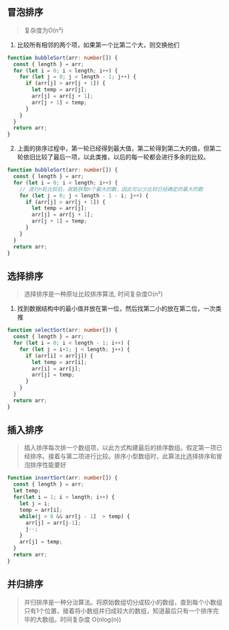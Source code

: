 ## 冒泡排序
> 复杂度为O(n²)
1. 比较所有相邻的两个项，如果第一个比第二个大，则交换他们
```ts
function bubbleSort(arr: number[]) {
  const { length } = arr;
  for (let i = 0; i < length; i++) {
    for (let j = 0; j < length - 1; j++) {
      if (arr[j] > arr[j + 1]) {
        let temp = arr[j];
        arr[j] = arr[j + 1];
        arr[j + 1] = temp;
      }
    }
  }
  return arr;
}
```
2. 上面的排序过程中，第一轮已经得到最大值，第二轮得到第二大的值，但第二轮依旧比较了最后一项，以此类推，以后的每一轮都会进行多余的比较。
```ts
function bubbleSort(arr: number[]) {
  const { length } = arr;
  for (let i = 0; i < length; i++) {
    // 进行n轮比较后，就能获取n个最大的数，因此可以少比较已经确定的最大的数
    for (let j = 0; j < length - 1 - i; j++) {
      if (arr[j] > arr[j + 1]) {
        let temp = arr[j];
        arr[j] = arr[j + 1];
        arr[j + 1] = temp;
      }
    }
  }
  return arr;
}
```
## 选择排序
> 选择排序是一种原址比较排序算法, 时间复杂度O(n²)
1. 找到数据结构中的最小值并放在第一位，然后找第二小的放在第二位，一次类推
```ts
function selectSort(arr: number[]) {
  const { length } = arr;
  for (let i = 0; i < length - 1; i++) {
    for (let j = i+1; j < length; j++) {
      if (arr[i] > arr[j]) {
        let temp = arr[i];
        arr[i] = arr[j];
        arr[j] = temp;
      }
    }
  }
  return arr;
}
```
## 插入排序
> 插入排序每次排一个数组项，以此方式构建最后的排序数组。假定第一项已经排序。接着与第二项进行比较。排序小型数组时，此算法比选择排序和冒泡排序性能要好
```ts
function insertSort(arr: number[]) {
  const { length } = arr;
  let temp;
  for(let i = 1; i < length; i++) {
    let j = i;
    temp = arr[i];
    while(j > 0 && arr[j - 1]  > temp) {
      arr[j] = arr[j-1];
      j--;
    }
    arr[j] = temp;
  }
  return arr;
}
```
## 并归排序
> 并归排序是一种分治算法。将原始数组切分成较小的数组，直到每个小数组只有1个位置，接着将小数组并归成较大的数组，知道最后只有一个排序完毕的大数组。时间复杂度 O(nlog(n))
